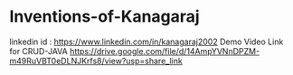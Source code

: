 # Inventions-of-Kanagaraj
linkedin id : https://www.linkedin.com/in/kanagaraj2002
Demo Video Link for CRUD-JAVA
https://drive.google.com/file/d/14AmpYVNnDPZM-m49RuVBT0eDLNJKrfs8/view?usp=share_link

